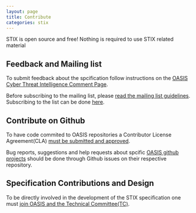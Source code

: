 ```yaml
---
layout: page
title: Contribute
categories: stix
---
```


<div class="h2 well info-bo ltred" span="markdown"> STIX is open source and free! Nothing is required to use STIX related material</div>

## Feedback and Mailing list

To submit feedback about the spcification follow instructions on the [OASIS Cyber Threat Intelligence Comment Page](https://www.oasis-open.org/committees/comments/index.php?wg_abbrev=cti).

Before subscribing to the mailing list, please [read the mailing list guidelines](https://www.oasis-open.org/mlmanage/). Subscribing to the list can be done [here](https://www.oasis-open.org/policies-guidelines/mailing-lists).

## Contribute on Github

To have code commited to OASIS repositories a Contributor License Agreement(CLA) [must be submitted and approved](https://www.oasis-open.org/resources/open-repositories/cla). 

Bug reports, suggestions and help requests about spcific [OASIS github projects](https://github.com/oasis-open) should be done through Github issues on their respective repository.

## Specification Contributions and Design

To be directly involved in the development of the STIX specification one must [join OASIS and the Technical Committee(TC)](https://www.oasis-open.org/join).
